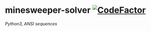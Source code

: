 # minesweeper-solver [![CodeFactor](https://www.codefactor.io/repository/github/nircek/minesweeper-solver/badge)](https://www.codefactor.io/repository/github/nircek/minesweeper-solver)
###### Python3, ANSI sequences
